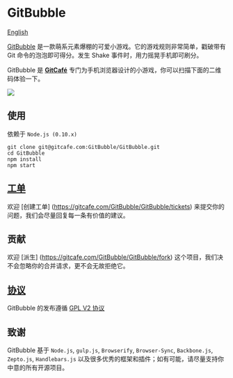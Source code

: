 # GitBubble

[English](./readme.md)

[GitBubble](http://gitbubble.gitcafe.io) 是一款萌系元素爆棚的可爱小游戏。它的游戏规则非常简单，戳破带有 Git 命令的泡泡即可得分。发生 Shake 事件时，用力摇晃手机即可刷分。

GitBubble 是 [**GitCafé**](https://gitcafe.com) 专门为手机浏览器设计的小游戏，你可以扫描下面的二维码体验一下。

![](https://gitcafe.com/GitBubble/GitBubble/raw/master/app/image/qrcode.png)

## 使用

依赖于 `Node.js (0.10.x)`

```
git clone git@gitcafe.com:GitBubble/GitBubble.git
cd GitBubble
npm install
npm start
```

## [工单](https://gitcafe.com/GitBubble/GitBubble/tickets)

欢迎 [创建工单] (https://gitcafe.com/GitBubble/GitBubble/tickets) 来提交你的问题，我们会尽量回复每一条有价值的建议。

## 贡献

欢迎 [派生] (https://gitcafe.com/GitBubble/GitBubble/fork) 这个项目，我们决不会忽略你的合并请求，更不会无故拒绝它。

## [协议](./LICENSE)

GitBubble 的发布遵循 [GPL V2 协议](./LICENSE)

## 致谢

GitBubble 基于 `Node.js`, `gulp.js`, `Browserify`, `Browser-Sync`, `Backbone.js`, `Zepto.js`, `Handlebars.js` 以及很多优秀的框架和插件；如有可能，请尽量支持你中意的所有开源项目。

